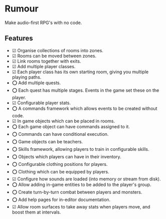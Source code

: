 # Rumour

Make audio-first RPG's with no code.

## Features

- ☑ Organise collections of rooms into zones.
- ☑ Rooms can be moved between zones.
- ☑ Link rooms together with exits.
- ☑ Add multiple player classes.
- ☑ Each player class has its own starting room, giving you multiple playing paths.
- ⭕ Add multiple quests.
- ⭕ Each quest has multiple stages. Events in the game set these on the player.
- ☑ Configurable player stats.
- ⭕ A commands framework which allows events to be created without code.
- ☑ In game objects which can be placed in rooms.
- ⭕ Each game object can have commands assigned to it.
- ⭕ Commands can have conditional execution.
- ⭕ Game objects can be teachers.
- ⭕ Skills framework, allowing players to train in configurable skills.
- ⭕ Objects which players can have in their inventory.
- ⭕ Configurable clothing positions for players.
- ⭕ Clothing which can be equipped by players.
- ☑ Configure how sounds are loaded (into memory or stream from disk).
- ⭕ Allow adding in-game entities to be added to the player's group.
- ⭕ Create turn-by-turn combat between players and monsters.
- ⭕ Add help pages for in-editor documentation.
- ☑ Allow room surfaces to take away stats when players move, and boost them at intervals.
